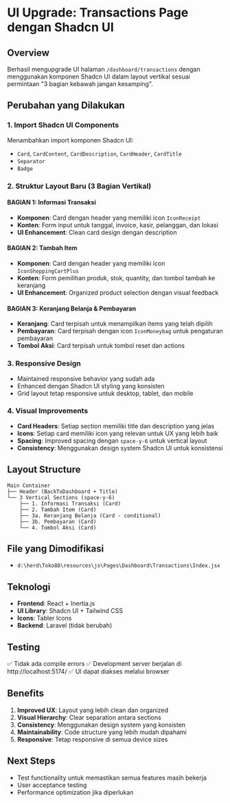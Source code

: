 # UI Upgrade: Transactions Page dengan Shadcn UI

## Overview

Berhasil mengupgrade UI halaman `/dashboard/transactions` dengan menggunakan komponen Shadcn UI dalam layout vertikal sesuai permintaan "3 bagian kebawah jangan kesamping".

## Perubahan yang Dilakukan

### 1. Import Shadcn UI Components

Menambahkan import komponen Shadcn UI:

-   `Card`, `CardContent`, `CardDescription`, `CardHeader`, `CardTitle`
-   `Separator`
-   `Badge`

### 2. Struktur Layout Baru (3 Bagian Vertikal)

#### BAGIAN 1: Informasi Transaksi

-   **Komponen**: Card dengan header yang memiliki icon `IconReceipt`
-   **Konten**: Form input untuk tanggal, invoice, kasir, pelanggan, dan lokasi
-   **UI Enhancement**: Clean card design dengan description

#### BAGIAN 2: Tambah Item

-   **Komponen**: Card dengan header yang memiliki icon `IconShoppingCartPlus`
-   **Konten**: Form pemilihan produk, stok, quantity, dan tombol tambah ke keranjang
-   **UI Enhancement**: Organized product selection dengan visual feedback

#### BAGIAN 3: Keranjang Belanja & Pembayaran

-   **Keranjang**: Card terpisah untuk menampilkan items yang telah dipilih
-   **Pembayaran**: Card terpisah dengan icon `IconMoneybag` untuk pengaturan pembayaran
-   **Tombol Aksi**: Card terpisah untuk tombol reset dan actions

### 3. Responsive Design

-   Maintained responsive behavior yang sudah ada
-   Enhanced dengan Shadcn UI styling yang konsisten
-   Grid layout tetap responsive untuk desktop, tablet, dan mobile

### 4. Visual Improvements

-   **Card Headers**: Setiap section memiliki title dan description yang jelas
-   **Icons**: Setiap card memiliki icon yang relevan untuk UX yang lebih baik
-   **Spacing**: Improved spacing dengan `space-y-6` untuk vertical layout
-   **Consistency**: Menggunakan design system Shadcn UI untuk konsistensi

## Layout Structure

```
Main Container
├── Header (BackToDashboard + Title)
└── 3 Vertical Sections (space-y-6)
    ├── 1. Informasi Transaksi (Card)
    ├── 2. Tambah Item (Card)
    ├── 3a. Keranjang Belanja (Card - conditional)
    ├── 3b. Pembayaran (Card)
    └── 4. Tombol Aksi (Card)
```

## File yang Dimodifikasi

-   `d:\herd\Toko88\resources\js\Pages\Dashboard\Transactions\Index.jsx`

## Teknologi

-   **Frontend**: React + Inertia.js
-   **UI Library**: Shadcn UI + Tailwind CSS
-   **Icons**: Tabler Icons
-   **Backend**: Laravel (tidak berubah)

## Testing

✅ Tidak ada compile errors
✅ Development server berjalan di http://localhost:5174/
✅ UI dapat diakses melalui browser

## Benefits

1. **Improved UX**: Layout yang lebih clean dan organized
2. **Visual Hierarchy**: Clear separation antara sections
3. **Consistency**: Menggunakan design system yang konsisten
4. **Maintainability**: Code structure yang lebih mudah dipahami
5. **Responsive**: Tetap responsive di semua device sizes

## Next Steps

-   Test functionality untuk memastikan semua features masih bekerja
-   User acceptance testing
-   Performance optimization jika diperlukan
